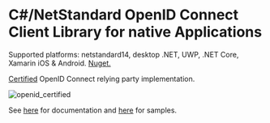 # C#/NetStandard OpenID Connect Client Library for native Applications
Supported platforms: netstandard14, desktop .NET, UWP, .NET Core, Xamarin iOS & Android. [Nuget.](https://www.nuget.org/packages/IdentityModel.OidcClient/)

[Certified](http://openid.net/certification/) OpenID Connect relying party implementation. 

![openid_certified](https://cloud.githubusercontent.com/assets/1454075/7611268/4d19de32-f97b-11e4-895b-31b2455a7ca6.png)

See [here](https://identitymodel.readthedocs.io/en/latest/native/overview.html) for documentation and [here](https://github.com/IdentityModel/IdentityModel.OidcClient.Samples) for samples.
